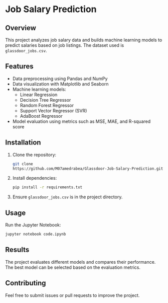 # Job Salary Prediction

## Overview

This project analyzes job salary data and builds machine learning models to predict salaries based on job listings. The dataset used is `glassdoor_jobs.csv`.

## Features

- Data preprocessing using Pandas and NumPy
- Data visualization with Matplotlib and Seaborn
- Machine learning models:
  - Linear Regression
  - Decision Tree Regressor
  - Random Forest Regressor
  - Support Vector Regressor (SVR)
  - AdaBoost Regressor
- Model evaluation using metrics such as MSE, MAE, and R-squared score

## Installation

1. Clone the repository:
   ```bash
   git clone 
   https://github.com/M07amedrabea/Glassdoor-Job-Salary-Prediction.git
   ```
2. Install dependencies:
   ```bash
   pip install -r requirements.txt
   ```
3. Ensure `glassdoor_jobs.csv` is in the project directory.

## Usage

Run the Jupyter Notebook:

```bash
jupyter notebook code.ipynb
```

## Results

The project evaluates different models and compares their performance. The best model can be selected based on the evaluation metrics.

## Contributing

Feel free to submit issues or pull requests to improve the project.
